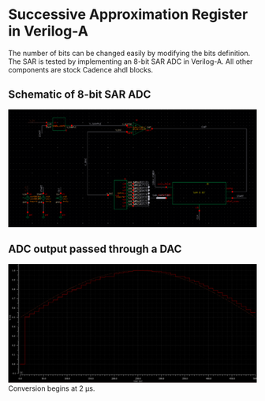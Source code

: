 # Successive Approximation Register in Verilog-A
The number of bits can be changed easily by modifying the bits definition. The SAR is tested by implementing an 8-bit SAR ADC in Verilog-A. All other components are stock Cadence ahdl blocks. 

## Schematic of 8-bit SAR ADC
![Schematic](/sar/images/VerilogA_N_Schematic.png)

## ADC output passed through a DAC
![Quantized](/sar/images/VerilogA_N_Quant.png)
Conversion begins at 2 &mu;s.
